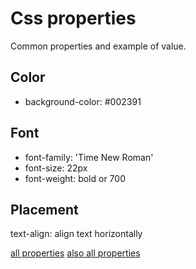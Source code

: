 # Css properties

Common properties and example of value.

## Color

- background-color: #002391

## Font

- font-family: 'Time New Roman'
- font-size: 22px
- font-weight: bold or 700

## Placement

text-align: align text horizontally

[all properties](https://css-tricks.com/almanac/properties/)
[also all properties](https://www.w3schools.com/cssref/index.php)

